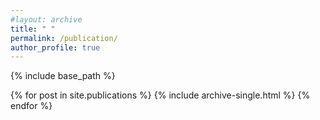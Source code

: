 ```yaml
---
#layout: archive
title: " "
permalink: /publication/
author_profile: true
---
```


{% include base_path %}


{% for post in site.publications %}
  {% include archive-single.html %}
{% endfor %}

